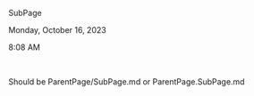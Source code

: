 SubPage

Monday, October 16, 2023

8:08 AM

 

Should be ParentPage/SubPage.md or ParentPage.SubPage.md
